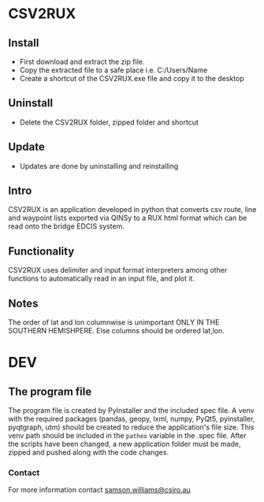 # CSV2RUX

## Install
* First download and extract the zip file. 
* Copy the extracted file to a safe place i.e. C:/Users/Name 
* Create a shortcut of the CSV2RUX.exe file and copy it to the desktop

## Uninstall 
* Delete the CSV2RUX folder, zipped folder and shortcut

## Update
* Updates are done by uninstalling and reinstalling

## Intro
CSV2RUX is an application developed in python that converts csv route, line and waypoint lists exported via QINSy to a RUX html format which can be read onto the bridge EDCIS system.

## Functionality 
CSV2RUX uses delimiter and input format interpreters among other functions to automatically read in an input file, and plot it. 

## Notes
The order of lat and lon columnwise is unimportant ONLY IN THE SOUTHERN HEMISHPERE. Else columns should be ordered lat,lon. 


# DEV

## The program file
The program file is created by PyInstaller and the included spec file. A venv with the required packages (pandas, geopy, lxml, numpy, PyQt5, pyinstaller, pyqtgraph, utm) should be created to reduce the application's file size. This venv path should be included in the `pathex` variable in the .spec file. After the scripts have been changed, a new application folder must be made, zipped and pushed along with the code changes. 

### Contact
For more information contact samson.williams@csiro.au